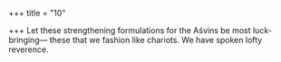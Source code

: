 +++
title = "10"

+++
Let these strengthening formulations for the Aśvins be most
luck-bringing—
these that we fashion like chariots. We have spoken lofty reverence.